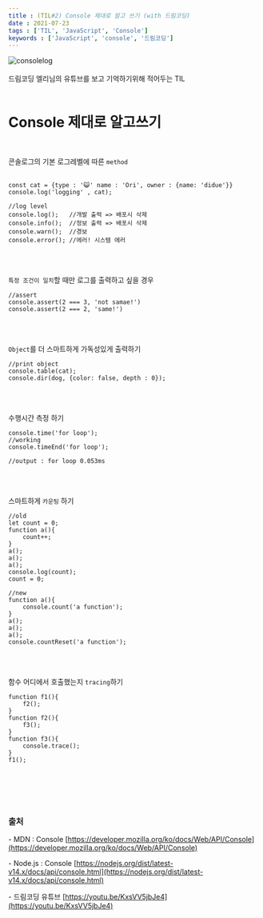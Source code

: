 ```yaml
---
title : (TIL#2) Console 제대로 알고 쓰기 (with 드림코딩)
date : 2021-07-23
tags : ['TIL', 'JavaScript', 'Console']
keywords : ['JavaScript', 'console', '드림코딩']
---
```


![consolelog](https://img1.daumcdn.net/thumb/R1280x0/?scode=mtistory2&fname=https%3A%2F%2Fblog.kakaocdn.net%2Fdn%2FRL3DB%2Fbtq8UeXRCxu%2FRwi4Bc26JFQtm7wCDnPPy0%2Fimg.gif)
<br/><br/>
드림코딩 엘리님의 유튜브를 보고 기억하기위해 적어두는 TIL
<br/><br/>

# **Console 제대로 알고쓰기**

<br/>

콘솔로그의 기본 로그레벨에 따른 `method`<br/><br/>

```
const cat = {type : '😺' name : 'Ori', owner : {name: 'didue'}}
console.log('logging' , cat);

//log level
console.log();   //개발 출력 => 배포시 삭제
console.info();  //정보 출력 => 배포시 삭제 
console.warn();  //경보 
console.error(); //에러! 시스템 에러
```
<br/><br/>

`특정 조건이 일치`할 때만 로그를 출력하고 싶을 경우
```
//assert 
console.assert(2 === 3, 'not samae!')
console.assert(2 === 2, 'same!')
```
<br/><br/>

`Object`를 더 스마트하게 가독성있게 출력하기
```
//print object
console.table(cat);
console.dir(dog, {color: false, depth : 0});
```
<br/><br/>

수행시간 측정 하기
```
console.time('for loop');
//working
console.timeEnd('for loop');

//output : for loop 0.053ms
```
<br/><br/>

스마트하게 `카운팅` 하기
```
//old
let count = 0;
function a(){
    count++;
}
a();
a();
a();
console.log(count);
count = 0;

//new
function a(){
    console.count('a function');
}
a();
a();
a();
console.countReset('a function');
```
<br/><br/>

함수 어디에서 호출했는지 `tracing`하기
```
function f1(){
    f2();
}
function f2(){
    f3();
}
function f3(){
    console.trace();
}
f1();
```
<br/><br/>
---

### 출처

\- MDN : Console [https://developer.mozilla.org/ko/docs/Web/API/Console](https://developer.mozilla.org/ko/docs/Web/API/Console)

\- Node.js : Console [https://nodejs.org/dist/latest-v14.x/docs/api/console.html](https://nodejs.org/dist/latest-v14.x/docs/api/console.html)

\- 드림코딩 유튜브 [https://youtu.be/KxsVV5jbJe4](https://youtu.be/KxsVV5jbJe4)